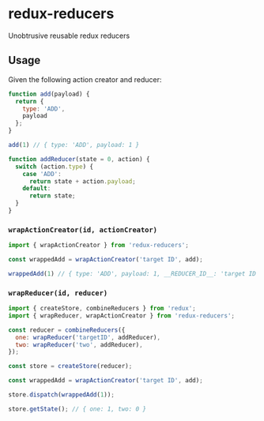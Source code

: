 # redux-reducers

Unobtrusive reusable redux reducers

## Usage

Given the following action creator and reducer:

```js
function add(payload) {
  return {
    type: 'ADD',
    payload
  };
}

add(1) // { type: 'ADD', payload: 1 }

function addReducer(state = 0, action) {
  switch (action.type) {
    case 'ADD':
      return state + action.payload;
    default:
      return state;
  }
}

```

### `wrapActionCreator(id, actionCreator)`

```js
import { wrapActionCreator } from 'redux-reducers';

const wrappedAdd = wrapActionCreator('target ID', add);

wrappedAdd(1) // { type: 'ADD', payload: 1, __REDUCER_ID__: 'target ID' }
```

### `wrapReducer(id, reducer)`

```js
import { createStore, combineReducers } from 'redux';
import { wrapReducer, wrapActionCreator } from 'redux-reducers';

const reducer = combineReducers({
  one: wrapReducer('targetID', addReducer),
  two: wrapReducer('two', addReducer),
});

const store = createStore(reducer);

const wrappedAdd = wrapActionCreator('target ID', add);

store.dispatch(wrappedAdd(1));

store.getState(); // { one: 1, two: 0 }
```
